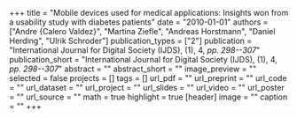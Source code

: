 +++
title = "Mobile devices used for medical applications: Insights won from a usability study with diabetes patients"
date = "2010-01-01"
authors = ["Andre {Calero Valdez}", "Martina Ziefle", "Andreas Horstmann", "Daniel Herding", "Ulrik Schroder"]
publication_types = ["2"]
publication = "International Journal for Digital Society (IJDS), (1), 4, _pp. 298--307_"
publication_short = "International Journal for Digital Society (IJDS), (1), 4, _pp. 298--307_"
abstract = ""
abstract_short = ""
image_preview = ""
selected = false
projects = []
tags = []
url_pdf = ""
url_preprint = ""
url_code = ""
url_dataset = ""
url_project = ""
url_slides = ""
url_video = ""
url_poster = ""
url_source = ""
math = true
highlight = true
[header]
image = ""
caption = ""
+++
